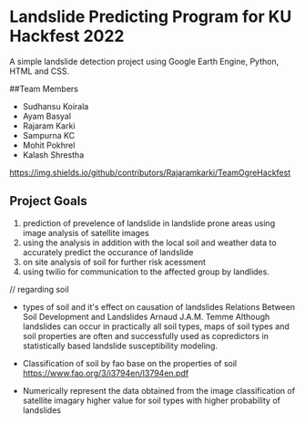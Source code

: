 # Landslide Predicting Program for KU Hackfest 2022
A simple landslide detection project using Google Earth Engine, Python, HTML and CSS. 

##Team Members
- Sudhansu Koirala
- Ayam Basyal 
- Rajaram Karki
- Sampurna KC
- Mohit Pokhrel
- Kalash Shrestha 

https://img.shields.io/github/contributors/Rajaramkarki/TeamOgreHackfest


## Project Goals
1. prediction of prevelence of landslide in landslide prone areas using image analysis of satellite images
2. using the analysis in addition with the local soil and weather data to accurately predict the occurance of landslide
3. on site analysis of soil for further risk acessment 
4. using twilio for communication to the affected group by landlides.



// regarding soil

* types of soil and it's effect on causation of landslides
    Relations Between Soil Development and Landslides
    Arnaud J.A.M. Temme
    Although landslides can occur in practically all soil types, maps of soil types and soil properties are often and successfully used as copredictors in statistically based landslide susceptibility modeling.

*   Classification of soil by fao base on the properties of soil
    https://www.fao.org/3/i3794en/I3794en.pdf

*   Numerically represent the data obtained from the image classification of satellite imagary
    higher value for soil types with higher probability of landslides



